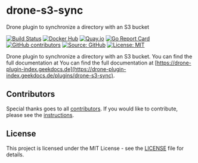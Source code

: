 # drone-s3-sync

Drone plugin to synchronize a directory with an S3 bucket

[![Build Status](https://img.shields.io/drone/build/thegeeklab/drone-s3-sync?logo=drone&server=https%3A%2F%2Fdrone.thegeeklab.de)](https://drone.thegeeklab.de/thegeeklab/drone-s3-sync)
[![Docker Hub](https://img.shields.io/badge/dockerhub-latest-blue.svg?logo=docker&logoColor=white)](https://hub.docker.com/r/thegeeklab/drone-s3-sync)
[![Quay.io](https://img.shields.io/badge/quay-latest-blue.svg?logo=docker&logoColor=white)](https://quay.io/repository/thegeeklab/drone-s3-sync)
[![Go Report Card](https://goreportcard.com/badge/github.com/thegeeklab/drone-s3-sync)](https://goreportcard.com/report/github.com/thegeeklab/drone-s3-sync)
[![GitHub contributors](https://img.shields.io/github/contributors/thegeeklab/drone-s3-sync)](https://github.com/thegeeklab/drone-s3-sync/graphs/contributors)
[![Source: GitHub](https://img.shields.io/badge/source-github-blue.svg?logo=github&logoColor=white)](https://github.com/thegeeklab/drone-s3-sync)
[![License: MIT](https://img.shields.io/github/license/thegeeklab/drone-s3-sync)](https://github.com/thegeeklab/drone-s3-sync/blob/main/LICENSE)

Drone plugin to synchronize a directory with an S3 bucket. You can find the full documentation at You can find the full documentation at [https://drone-plugin-index.geekdocs.de](https://drone-plugin-index.geekdocs.de/plugins/drone-s3-sync).

## Contributors

Special thanks goes to all [contributors](https://github.com/thegeeklab/drone-s3-sync/graphs/contributors). If you would like to contribute,
please see the [instructions](https://github.com/thegeeklab/drone-s3-sync/blob/main/CONTRIBUTING.md).

## License

This project is licensed under the MIT License - see the [LICENSE](https://github.com/thegeeklab/drone-s3-sync/blob/main/LICENSE) file for details.
